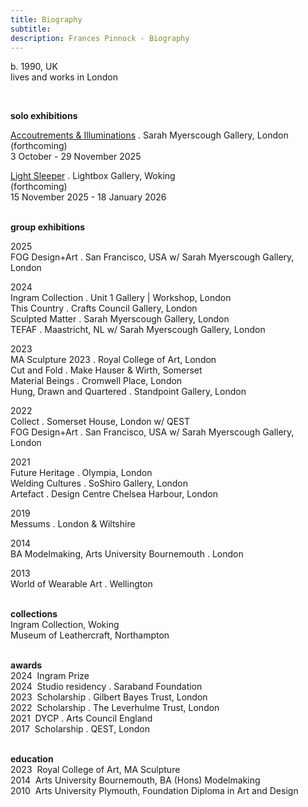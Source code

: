 ```yaml
---
title: Biography
subtitle: 
description: Frances Pinnock - Biography
---  
```

 b. 1990, UK  
 lives and works in London  
 
<br />  

**solo exhibitions**  
  
[Accoutrements & Illuminations](https://www.sarahmyerscough.com/exhibitions/70-frances-pinnock-solo-show-gallery-solo-show-2025/) . Sarah Myerscough Gallery, London  
(forthcoming)  
3 October - 29 November 2025

[Light Sleeper](https://www.thelightbox.org.uk/whats-on/frances-pinnock-light-sleeper) . Lightbox Gallery, Woking  
(forthcoming)  
15 November 2025 - 18 January 2026  
<br /> 

**group exhibitions**  

2025  
FOG Design+Art . San Francisco, USA w/ Sarah Myerscough Gallery, London  

2024  
Ingram Collection . Unit 1 Gallery | Workshop, London  
This Country . Crafts Council Gallery, London  
Sculpted Matter . Sarah Myerscough Gallery, London  
TEFAF . Maastricht, NL w/ Sarah Myerscough Gallery, London  

2023  
MA Sculpture 2023 . Royal College of Art, London  
Cut and Fold . Make Hauser & Wirth, Somerset  
Material Beings . Cromwell Place, London  
Hung, Drawn and Quartered . Standpoint Gallery, London    

2022    
Collect . Somerset House, London  w/ QEST  
FOG Design+Art . San Francisco, USA w/ Sarah Myerscough Gallery, London  

2021  
Future Heritage . Olympia, London  
Welding Cultures . SoShiro Gallery, London  
Artefact . Design Centre Chelsea Harbour, London  

2019  
Messums . London & Wiltshire  

2014  
BA Modelmaking, Arts University Bournemouth . London  

2013  
World of Wearable Art . Wellington  
<br />  

**collections**  
Ingram Collection, Woking  
Museum of Leathercraft, Northampton  
<br />  

**awards**  
2024&nbsp;&nbsp;Ingram Prize  
2024&nbsp;&nbsp;Studio residency . Saraband Foundation  
2023&nbsp;&nbsp;Scholarship . Gilbert Bayes Trust, London  
2022&nbsp;&nbsp;Scholarship . The Leverhulme Trust, London  
2021&nbsp;&nbsp;DYCP . Arts Council England  
2017&nbsp;&nbsp;Scholarship . QEST, London  
<br />  

**education**  
2023&nbsp;&nbsp;Royal College of Art, MA Sculpture  
2014&nbsp;&nbsp;Arts University Bournemouth, BA (Hons) Modelmaking  
2010&nbsp;&nbsp;Arts University Plymouth, Foundation Diploma in Art and Design 









  










 



  










 











